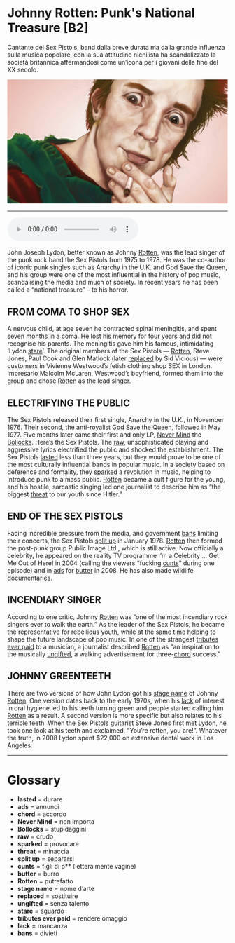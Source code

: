 # Johnny Rotten: Punk's National Treasure   [B2]

Cantante dei Sex Pistols, band dalla breve durata ma dalla grande influenza sulla musica popolare, con la sua attitudine nichilista ha scandalizzato la società britannica affermandosi come un’icona per i giovani della fine del XX secolo.

![](Johnny%20Rotten%20Punk%27s%20National%20Treasure.jpg)

--------------

<div>
<audio controls autoplay>
    <source src="https:/raw.githubusercontent.com/dartie/speakup/2023-12/Johnny%20Rotten%20Punk%27s%20National%20Treasure.mp3" type="audio/mpeg">
</audio>
</div>


John Joseph Lydon, better known as Johnny [Rotten](## "putrefatto"), was the lead singer of the punk rock band the Sex Pistols from 1975 to 1978. He was the co-author of iconic punk singles such as Anarchy in the U.K. and God Save the Queen, and his group were one of the most influential in the history of pop music, scandalising the media and much of society. In recent years he has been called a “national treasure” – to his horror.

## FROM COMA TO SHOP SEX
A nervous child, at age seven he contracted spinal meningitis, and spent seven months in a coma. He lost his memory for four years and did not recognise his parents. The meningitis gave him his famous, intimidating ‘Lydon [stare](## "sguardo")’. The original members of the Sex Pistols — [Rotten](## "putrefatto"), Steve Jones, Paul Cook and Glen Matlock (later [replaced](## "sostituire") by Sid Vicious) — were customers in Vivienne Westwood’s fetish clothing shop SEX in London. Impresario Malcolm McLaren, Westwood’s boyfriend, formed them into the group and chose [Rotten](## "putrefatto") as the lead singer.

## ELECTRIFYING THE PUBLIC
The Sex Pistols released their first single, Anarchy in the U.K., in November 1976. Their second, the anti-royalist God Save the Queen, followed in May 1977. Five months later came their first and only LP, [Never Mind](## "non importa") the [Bollocks](## "stupidaggini"). Here’s the Sex Pistols. The [raw](## "crudo"), unsophisticated playing and aggressive lyrics electrified the public and shocked the establishment. The Sex Pistols [lasted](## "durare") less than three years, but they would prove to be one of the most culturally influential bands in popular music. In a society based on deference and formality, they [sparked](## "provocare") a revolution in music, helping to introduce punk to a mass public. [Rotten](## "putrefatto") became a cult figure for the young, and his hostile, sarcastic singing led one journalist to describe him as “the biggest [threat](## "minaccia") to our youth since Hitler.”

## END OF THE SEX PISTOLS
Facing incredible pressure from the media, and government [bans](## "divieti") limiting their concerts, the Sex Pistols [split up](## "separarsi") in January 1978. [Rotten](## "putrefatto") then formed the post-punk group Public Image Ltd., which is still active. Now officially a celebrity, he appeared on the reality TV programme I’m a Celebrity … Get Me Out of Here! in 2004 (calling the viewers “fucking [cunts](## "figli di p** (letteralmente vagine)")” during one episode) and in [ads](## "annunci") for [butter](## "burro") in 2008. He has also made wildlife documentaries.

## INCENDIARY SINGER
According to one critic, Johnny [Rotten](## "putrefatto") was “one of the most incendiary rock singers ever to walk the earth.” As the leader of the Sex Pistols, he became the representative for rebellious youth, while at the same time helping to shape the future landscape of pop music. In one of the strangest [tributes ever paid](## "rendere omaggio") to a musician, a journalist described [Rotten](## "putrefatto") as “an inspiration to the musically [ungifted](## "senza talento"), a walking advertisement for three-[chord](## "accordo") success.”   

## JOHNNY GREENTEETH
There are two versions of how John Lydon got his [stage name](## "nome d’arte") of Johnny [Rotten](## "putrefatto"). One version dates back to the early 1970s, when his [lack](## "mancanza") of interest in oral hygiene led to his teeth turning green and people started calling him [Rotten](## "putrefatto") as a result. A second version is more specific but also relates to his terrible teeth. When the Sex Pistols guitarist Steve Jones first met Lydon, he took one look at his teeth and exclaimed, “You’re rotten, you are!”. Whatever the truth, in 2008 Lydon spent $22,000 on extensive dental work in Los Angeles.
 

--------------

<div style = "display:block; clear:both; page-break-after:always;"></div>

# Glossary
* **lasted** = durare
* **ads** = annunci
* **chord** = accordo
* **Never Mind** = non importa
* **Bollocks** = stupidaggini
* **raw** = crudo
* **sparked** = provocare
* **threat** = minaccia
* **split up** = separarsi
* **cunts** = figli di p** (letteralmente vagine)
* **butter** = burro
* **Rotten** = putrefatto
* **stage name** = nome d’arte
* **replaced** = sostituire
* **ungifted** = senza talento
* **stare** = sguardo
* **tributes ever paid** = rendere omaggio
* **lack** = mancanza
* **bans** = divieti
